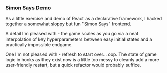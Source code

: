 ### Simon Says Demo
As a little exercise and demo of React as a declarative framework,
I hacked together a somewhat sloppy but fun "Simon Says" frontend.

A detail I'm pleased with - the game scales as you go via a neat
interpolation of key hyperparameters between easy initial states
and a practically impossible endgame.

One I'm not pleased with - refresh to start over... oop.
The state of game logic in hooks as they exist now is a little
too messy to cleanly add a more user-friendly restart, but a quick
refactor would probably suffice.
